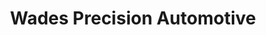 ---
title: "Wades Precision Automotive"
url: /bennington/wades-precision-automotive/
shop: car repair
---